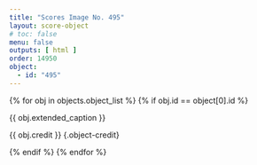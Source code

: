 ```yaml
---
title: "Scores Image No. 495"
layout: score-object
# toc: false
menu: false
outputs: [ html ]
order: 14950
object:
  - id: "495"
---
```


{% for obj in objects.object_list %}
{% if obj.id == object[0].id %}

{{ obj.extended_caption }}

{{ obj.credit }} {.object-credit}

{% endif %}
{% endfor %}
